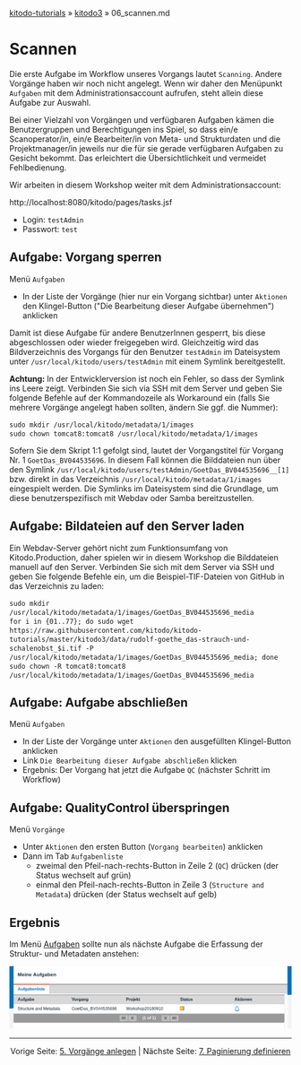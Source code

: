 [kitodo-tutorials](../README.md) » [kitodo3](README.md) » 06_scannen.md

# Scannen

Die erste Aufgabe im Workflow unseres Vorgangs lautet `Scanning`. Andere Vorgänge haben wir noch nicht angelegt. Wenn wir daher den Menüpunkt `Aufgaben` mit dem Administrationsaccount aufrufen, steht allein diese Aufgabe zur Auswahl.

Bei einer Vielzahl von Vorgängen und verfügbaren Aufgaben kämen die Benutzergruppen und Berechtigungen ins Spiel, so dass ein/e Scanoperator/in, ein/e Bearbeiter/in von Meta- und Strukturdaten und die Projektmanager/in jeweils nur die für sie gerade verfügbaren Aufgaben zu Gesicht bekommt. Das erleichtert die Übersichtlichkeit und vermeidet Fehlbedienung.

Wir arbeiten in diesem Workshop weiter mit dem Administrationsaccount:

http://localhost:8080/kitodo/pages/tasks.jsf

- Login: `testAdmin`
- Passwort: `test`

## Aufgabe: Vorgang sperren

Menü `Aufgaben` 

* In der Liste der Vorgänge (hier nur ein Vorgang sichtbar) unter `Aktionen` den Klingel-Button ("Die Bearbeitung dieser Aufgabe übernehmen") anklicken

Damit ist diese Aufgabe für andere BenutzerInnen gesperrt, bis diese abgeschlossen oder wieder freigegeben wird. Gleichzeitig wird das Bildverzeichnis des Vorgangs für den Benutzer `testAdmin` im Dateisystem unter  `/usr/local/kitodo/users/testAdmin` mit einem Symlink bereitgestellt.

**Achtung:** In der Entwicklerversion ist noch ein Fehler, so dass der Symlink ins Leere zeigt. Verbinden Sie sich via SSH mit dem Server und geben Sie folgende Befehle auf der Kommandozeile als Workaround ein (falls Sie mehrere Vorgänge angelegt haben sollten, ändern Sie ggf. die Nummer):

```
sudo mkdir /usr/local/kitodo/metadata/1/images
sudo chown tomcat8:tomcat8 /usr/local/kitodo/metadata/1/images
```

Sofern Sie dem Skript 1:1 gefolgt sind, lautet der Vorgangstitel für Vorgang Nr. 1  `GoetDas_BV044535696`. In diesem Fall können die Bilddateien nun über den Symlink `/usr/local/kitodo/users/testAdmin/GoetDas_BV044535696__[1]` bzw. direkt in das Verzeichnis `/usr/local/kitodo/metadata/1/images` eingespielt werden. Die Symlinks im Dateisystem sind die Grundlage, um diese benutzerspezifisch mit Webdav oder Samba bereitzustellen.

## Aufgabe: Bildateien auf den Server laden

Ein Webdav-Server gehört nicht zum Funktionsumfang von Kitodo.Production, daher spielen wir in diesem Workshop die Bilddateien manuell auf den Server. Verbinden Sie sich mit dem Server via SSH und geben Sie folgende Befehle ein, um die Beispiel-TIF-Dateien von GitHub in das Verzeichnis zu laden:

```
sudo mkdir /usr/local/kitodo/metadata/1/images/GoetDas_BV044535696_media
for i in {01..77}; do sudo wget https://raw.githubusercontent.com/kitodo/kitodo-tutorials/master/kitodo3/data/rudolf-goethe_das-strauch-und-schalenobst_$i.tif -P /usr/local/kitodo/metadata/1/images/GoetDas_BV044535696_media; done
sudo chown -R tomcat8:tomcat8 /usr/local/kitodo/metadata/1/images/GoetDas_BV044535696_media
```

## Aufgabe: Aufgabe abschließen

Menü `Aufgaben` 

- In der Liste der Vorgänge unter `Aktionen` den ausgefüllten Klingel-Button anklicken
- Link `Die Bearbeitung dieser Aufgabe abschließen` klicken
- Ergebnis: Der Vorgang hat jetzt die Aufgabe `QC` (nächster Schritt im Workflow)

## Aufgabe: QualityControl überspringen

Menü `Vorgänge`

* Unter `Aktionen` den ersten Button (`Vorgang bearbeiten`) anklicken
* Dann im Tab `Aufgabenliste`
  * zweimal den Pfeil-nach-rechts-Button in Zeile 2 (`QC`) drücken (der Status wechselt auf grün)
  * einmal den Pfeil-nach-rechts-Button in Zeile 3 (`Structure and Metadata`) drücken (der Status wechselt auf gelb)

## Ergebnis

Im Menü [Aufgaben](http://localhost:8080/kitodo/pages/tasks.jsf) sollte nun als nächste Aufgabe die Erfassung der Struktur- und Metadaten anstehen:

![Screenshot Scannen erledigt](screenshots/06_scannen_ergebnis.png)



------

<p align="center">Vorige Seite: <a href="05_vorgaenge-anlegen.md">5. Vorgänge anlegen</a> | Nächste Seite: <a href="07_paginierung-definieren.md">7. Paginierung definieren</a></p>
